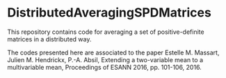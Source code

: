 # DistributedAveragingSPDMatrices
This repository contains code for averaging a set of positive-definite matrices in a distributed way. 

The codes presented here are associated to the paper Estelle M. Massart, Julien M. Hendrickx, P.-A. Absil, Extending a
two-variable mean to a multivariable mean, Proceedings of ESANN 2016, pp. 101-106, 2016.
